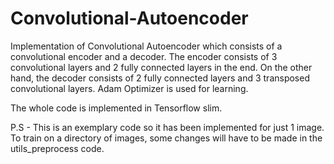 # Convolutional-Autoencoder
Implementation of Convolutional Autoencoder which consists of a convolutional encoder and a decoder.
The encoder consists of 3 convolutional layers and 2 fully connected layers in the end. 
On the other hand, the decoder consists of 2 fully connected layers and 3 transposed convolutional layers.
Adam Optimizer is used for learning.

The whole code is implemented in Tensorflow slim.

P.S - This is an exemplary code so it has been implemented for just 1 image. To train on a directory of images, some changes will have to be made in the utils_preprocess code.

